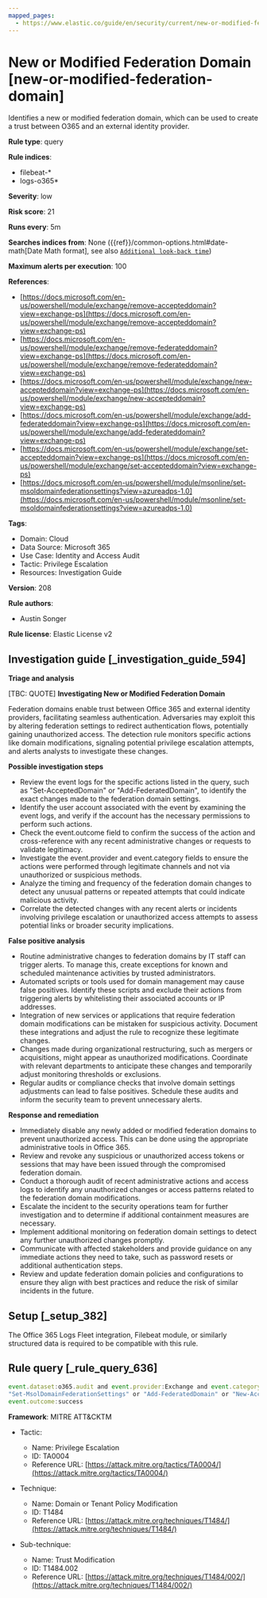 ```yaml
---
mapped_pages:
  - https://www.elastic.co/guide/en/security/current/new-or-modified-federation-domain.html
---
```


# New or Modified Federation Domain [new-or-modified-federation-domain]

Identifies a new or modified federation domain, which can be used to create a trust between O365 and an external identity provider.

**Rule type**: query

**Rule indices**:

* filebeat-*
* logs-o365*

**Severity**: low

**Risk score**: 21

**Runs every**: 5m

**Searches indices from**: None ({{ref}}/common-options.html#date-math[Date Math format], see also [`Additional look-back time`](docs-content://solutions/security/detect-and-alert/create-detection-rule.md#rule-schedule))

**Maximum alerts per execution**: 100

**References**:

* [https://docs.microsoft.com/en-us/powershell/module/exchange/remove-accepteddomain?view=exchange-ps](https://docs.microsoft.com/en-us/powershell/module/exchange/remove-accepteddomain?view=exchange-ps)
* [https://docs.microsoft.com/en-us/powershell/module/exchange/remove-federateddomain?view=exchange-ps](https://docs.microsoft.com/en-us/powershell/module/exchange/remove-federateddomain?view=exchange-ps)
* [https://docs.microsoft.com/en-us/powershell/module/exchange/new-accepteddomain?view=exchange-ps](https://docs.microsoft.com/en-us/powershell/module/exchange/new-accepteddomain?view=exchange-ps)
* [https://docs.microsoft.com/en-us/powershell/module/exchange/add-federateddomain?view=exchange-ps](https://docs.microsoft.com/en-us/powershell/module/exchange/add-federateddomain?view=exchange-ps)
* [https://docs.microsoft.com/en-us/powershell/module/exchange/set-accepteddomain?view=exchange-ps](https://docs.microsoft.com/en-us/powershell/module/exchange/set-accepteddomain?view=exchange-ps)
* [https://docs.microsoft.com/en-us/powershell/module/msonline/set-msoldomainfederationsettings?view=azureadps-1.0](https://docs.microsoft.com/en-us/powershell/module/msonline/set-msoldomainfederationsettings?view=azureadps-1.0)

**Tags**:

* Domain: Cloud
* Data Source: Microsoft 365
* Use Case: Identity and Access Audit
* Tactic: Privilege Escalation
* Resources: Investigation Guide

**Version**: 208

**Rule authors**:

* Austin Songer

**Rule license**: Elastic License v2

## Investigation guide [_investigation_guide_594]

**Triage and analysis**

[TBC: QUOTE]
**Investigating New or Modified Federation Domain**

Federation domains enable trust between Office 365 and external identity providers, facilitating seamless authentication. Adversaries may exploit this by altering federation settings to redirect authentication flows, potentially gaining unauthorized access. The detection rule monitors specific actions like domain modifications, signaling potential privilege escalation attempts, and alerts analysts to investigate these changes.

**Possible investigation steps**

* Review the event logs for the specific actions listed in the query, such as "Set-AcceptedDomain" or "Add-FederatedDomain", to identify the exact changes made to the federation domain settings.
* Identify the user account associated with the event by examining the event logs, and verify if the account has the necessary permissions to perform such actions.
* Check the event.outcome field to confirm the success of the action and cross-reference with any recent administrative changes or requests to validate legitimacy.
* Investigate the event.provider and event.category fields to ensure the actions were performed through legitimate channels and not via unauthorized or suspicious methods.
* Analyze the timing and frequency of the federation domain changes to detect any unusual patterns or repeated attempts that could indicate malicious activity.
* Correlate the detected changes with any recent alerts or incidents involving privilege escalation or unauthorized access attempts to assess potential links or broader security implications.

**False positive analysis**

* Routine administrative changes to federation domains by IT staff can trigger alerts. To manage this, create exceptions for known and scheduled maintenance activities by trusted administrators.
* Automated scripts or tools used for domain management may cause false positives. Identify these scripts and exclude their actions from triggering alerts by whitelisting their associated accounts or IP addresses.
* Integration of new services or applications that require federation domain modifications can be mistaken for suspicious activity. Document these integrations and adjust the rule to recognize these legitimate changes.
* Changes made during organizational restructuring, such as mergers or acquisitions, might appear as unauthorized modifications. Coordinate with relevant departments to anticipate these changes and temporarily adjust monitoring thresholds or exclusions.
* Regular audits or compliance checks that involve domain settings adjustments can lead to false positives. Schedule these audits and inform the security team to prevent unnecessary alerts.

**Response and remediation**

* Immediately disable any newly added or modified federation domains to prevent unauthorized access. This can be done using the appropriate administrative tools in Office 365.
* Review and revoke any suspicious or unauthorized access tokens or sessions that may have been issued through the compromised federation domain.
* Conduct a thorough audit of recent administrative actions and access logs to identify any unauthorized changes or access patterns related to the federation domain modifications.
* Escalate the incident to the security operations team for further investigation and to determine if additional containment measures are necessary.
* Implement additional monitoring on federation domain settings to detect any further unauthorized changes promptly.
* Communicate with affected stakeholders and provide guidance on any immediate actions they need to take, such as password resets or additional authentication steps.
* Review and update federation domain policies and configurations to ensure they align with best practices and reduce the risk of similar incidents in the future.


## Setup [_setup_382]

The Office 365 Logs Fleet integration, Filebeat module, or similarly structured data is required to be compatible with this rule.


## Rule query [_rule_query_636]

```js
event.dataset:o365.audit and event.provider:Exchange and event.category:web and event.action:("Set-AcceptedDomain" or
"Set-MsolDomainFederationSettings" or "Add-FederatedDomain" or "New-AcceptedDomain" or "Remove-AcceptedDomain" or "Remove-FederatedDomain") and
event.outcome:success
```

**Framework**: MITRE ATT&CKTM

* Tactic:

    * Name: Privilege Escalation
    * ID: TA0004
    * Reference URL: [https://attack.mitre.org/tactics/TA0004/](https://attack.mitre.org/tactics/TA0004/)

* Technique:

    * Name: Domain or Tenant Policy Modification
    * ID: T1484
    * Reference URL: [https://attack.mitre.org/techniques/T1484/](https://attack.mitre.org/techniques/T1484/)

* Sub-technique:

    * Name: Trust Modification
    * ID: T1484.002
    * Reference URL: [https://attack.mitre.org/techniques/T1484/002/](https://attack.mitre.org/techniques/T1484/002/)



